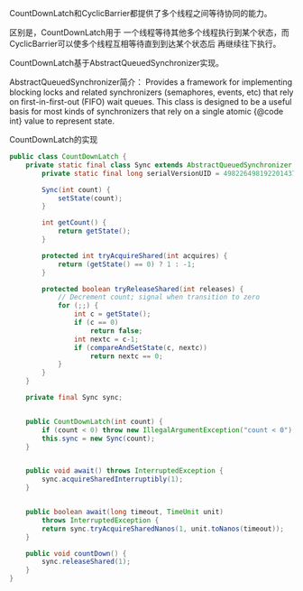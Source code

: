 CountDownLatch和CyclicBarrier都提供了多个线程之间等待协同的能力。

区别是，CountDownLatch用于
一个线程等待其他多个线程执行到某个状态，而CyclicBarrier可以使多个线程互相等待直到到达某个状态后
再继续往下执行。

CountDownLatch基于AbstractQueuedSynchronizer实现。

AbstractQueuedSynchronizer简介：
Provides a framework for implementing blocking locks and related
synchronizers (semaphores, events, etc) that rely on
first-in-first-out (FIFO) wait queues.  This class is designed to
be a useful basis for most kinds of synchronizers that rely on a
single atomic {@code int} value to represent state.


CountDownLatch的实现

````java
public class CountDownLatch {
    private static final class Sync extends AbstractQueuedSynchronizer {
        private static final long serialVersionUID = 4982264981922014374L;

        Sync(int count) {
            setState(count);
        }

        int getCount() {
            return getState();
        }

        protected int tryAcquireShared(int acquires) {
            return (getState() == 0) ? 1 : -1;
        }

        protected boolean tryReleaseShared(int releases) {
            // Decrement count; signal when transition to zero
            for (;;) {
                int c = getState();
                if (c == 0)
                    return false;
                int nextc = c-1;
                if (compareAndSetState(c, nextc))
                    return nextc == 0;
            }
        }
    }

    private final Sync sync;


    public CountDownLatch(int count) {
        if (count < 0) throw new IllegalArgumentException("count < 0");
        this.sync = new Sync(count);
    }


    public void await() throws InterruptedException {
        sync.acquireSharedInterruptibly(1);
    }


    public boolean await(long timeout, TimeUnit unit)
        throws InterruptedException {
        return sync.tryAcquireSharedNanos(1, unit.toNanos(timeout));
    }

    public void countDown() {
        sync.releaseShared(1);
    }
}

````
